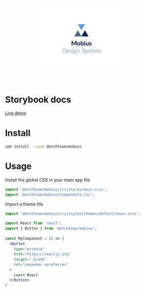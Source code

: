 <h1 align="center">
	<img width="300" src="https://raw.githubusercontent.com/etchteam/mobius-logo/main/logo.png" alt="Mobius design system">
	<br>
  <br>
</h1>

# Storybook docs

[Live demo](https://mobius.wrap.org.uk)

# Install

```bash
npm install --save @etchteam/mobius
```

# Usage

Install the global CSS in your main app file

```js
import '@etchteam/mobius/src/styles/main.scss';
import '@etchteam/mobius/components.css';
```

Import a theme file

```js
import '@etchteam/mobius/src/styles/themes/default/main.scss';
```

```jsx
import React from 'react';
import { Button } from '@etchteam/mobius';

const MyComponent = () => (
  <Button
    type="primary"
    href="https://reactjs.org"
    target="_blank"
    rel="noopener noreferrer"
  >
    Learn React
  </Button>
)
```
